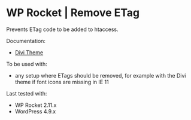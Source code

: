 # WP Rocket | Remove ETag

Prevents ETag code to be added to htaccess.

Documentation:
* [Divi Theme](https://docs.wp-rocket.me/article/657-divi-theme)

To be used with:
* any setup where ETags should be removed, for example with the Divi theme if font icons are missing in IE 11

Last tested with:
* WP Rocket 2.11.x
* WordPress 4.9.x
